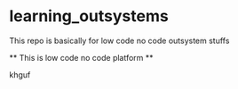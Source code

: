 # learning_outsystems
This repo is basically for low code no code outsystem stuffs

** This is low code no code platform **

khguf
